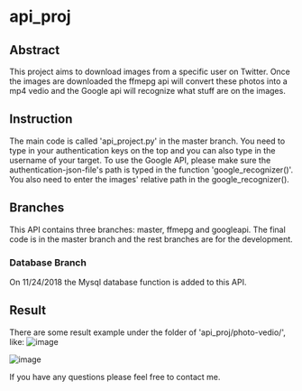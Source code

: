 # api_proj

## Abstract

This project aims to download images from a specific user on Twitter. Once the images are downloaded the ffmepg api will
convert these photos into a mp4 vedio and the Google api will recognize what stuff are on the images.


## Instruction

The main code is called 'api_project.py' in the master branch. You need to type in your authentication keys on the top and
you can also type in the username of your target. To use the Google API, please make sure the authentication-json-file's path
is typed in the function 'google_recognizer()'. You also need to enter the images' relative path in the google_recognizer().


## Branches

This API contains three branches: master, ffmepg and googleapi. The final code is in the master branch and the rest branches
are for the development.

### Database Branch
On 11/24/2018 the Mysql database function is added to this API.

## Result

There are some result example under the folder of 'api_proj/photo-vedio/', like:
![image](https://github.com/ethanhou99/api_proj/blob/master/photo-vedio/img8.jpg)

![image](https://github.com/ethanhou99/api_proj/blob/master/photo-vedio/img9.jpg)

If you have any questions please feel free to contact me.
